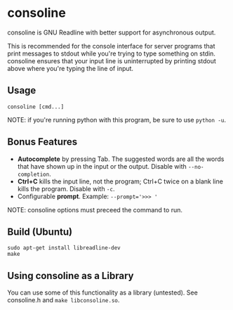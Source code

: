consoline
=========

consoline is GNU Readline with better support for asynchronous output.

This is recommended for the console interface for server programs that print
messages to stdout while you're trying to type something on stdin.
consoline ensures that your input line is uninterrupted by printing stdout
above where you're typing the line of input.

Usage
-----
```
consoline [cmd...]
```
NOTE: if you're running python with this program, be sure to use `python -u`.

Bonus Features
--------------

* **Autocomplete** by pressing Tab.
  The suggested words are all the words that have shown up in the input or the output.
  Disable with `--no-completion`.
* **Ctrl+C** kills the input line, not the program;
  Ctrl+C twice on a blank line kills the program.
  Disable with `-c`.
* Configurable **prompt**.
  Example: `--prompt='>>> '`

NOTE: consoline options must preceed the command to run.

Build (Ubuntu)
---------------------

```
sudo apt-get install libreadline-dev
make
```

Using consoline as a Library
----------------------

You can use some of this functionality as a library (untested).
See consoline.h and `make libconsoline.so`.

